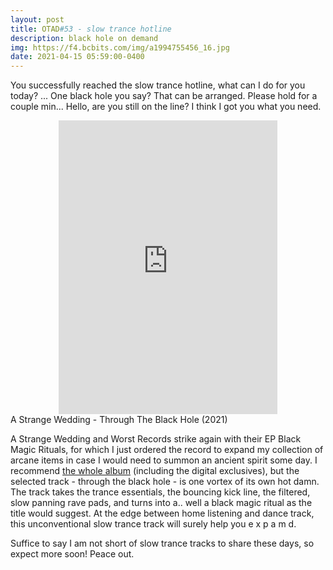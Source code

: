```yaml
---
layout: post
title: OTAD#53 - slow trance hotline
description: black hole on demand
img: https://f4.bcbits.com/img/a1994755456_16.jpg
date: 2021-04-15 05:59:00-0400
---
```


You successfully reached the slow trance hotline, what can I do for you today? ... One black hole you say? That can be arranged. Please hold for a couple min... Hello, are you still on the line? I think I got you what you need.

<div style="text-align: center;">
    <iframe style="border: 0; width: 350px; height: 470px;" src="https://bandcamp.com/EmbeddedPlayer/album=2409649149/size=large/bgcol=ffffff/linkcol=0687f5/tracklist=false/track=666492633/transparent=true/" seamless><a href="https://worst-records.bandcamp.com/album/black-magic-rituals">Black Magic Rituals by A Strange Wedding</a></iframe>
</div>

<div class="caption">
    A Strange Wedding - Through The Black Hole (2021)
</div>

A Strange Wedding and Worst Records strike again with their EP Black Magic Rituals, for which I just ordered the record to expand my collection of arcane items in case I would need to summon an ancient spirit some day. I recommend [the whole album](https://worst-records.bandcamp.com/album/black-magic-rituals) (including the digital exclusives), but the selected track - through the black hole - is one vortex of its own hot damn. The track takes the trance essentials, the bouncing kick line, the filtered, slow panning rave pads, and turns into a.. well a black magic ritual as the title would suggest. At the edge between home listening and dance track, this unconventional slow trance track will surely help you e x p a m d.

Suffice to say I am not short of slow trance tracks to share these days, so expect more soon! Peace out.
